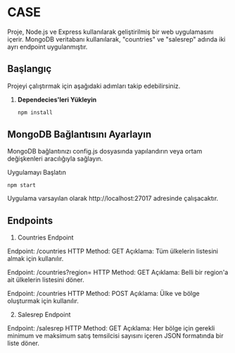 # CASE

Proje, Node.js ve Express kullanılarak geliştirilmiş bir web uygulamasını içerir. MongoDB veritabanı kullanılarak, "countries" ve "salesrep" adında iki ayrı endpoint uygulanmıştır.

## Başlangıç

Projeyi çalıştırmak için aşağıdaki adımları takip edebilirsiniz.

1. **Dependecies'leri Yükleyin**

   ```bash
   npm install
   ```



## MongoDB Bağlantısını Ayarlayın

MongoDB bağlantınızı config.js dosyasında yapılandırın veya ortam değişkenleri aracılığıyla sağlayın.


Uygulamayı Başlatın

```
npm start
```

Uygulama varsayılan olarak http://localhost:27017 adresinde çalışacaktır.


## Endpoints

1. Countries Endpoint
   
Endpoint: /countries
HTTP Method: GET
Açıklama: Tüm ülkelerin listesini almak için kullanılır.

Endpoint: /countries?region=
HTTP Method: GET
Açıklama: Belli bir region'a ait ülkelerin listesini döner.

Endpoint: /countries
HTTP Method: POST
Açıklama: Ülke ve bölge oluşturmak için kullanılır.

2. Salesrep Endpoint
   
Endpoint: /salesrep
HTTP Method: GET
Açıklama: Her bölge için gerekli minimum ve maksimum satış temsilcisi sayısını içeren JSON formatında bir liste döner.
